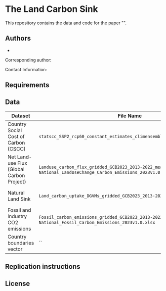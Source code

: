 # The Land Carbon Sink

This repository contains the data and code for the paper "".
<!-- The paper is published in [journal] and is available [here](link). -->

## Authors

-

Corresponding author:

Contact Information:

## Requirements

<!-- The code is written in Python 3.11.2 The required packages are listed in `requirements.txt`. -->

## Data

| Dataset | File Name | Source |
|---------|-----------|--------|
| Country Social Cost of Carbon (CSCC) | `statscc_SSP2_rcp60_constant_estimates_climensemble_hmqrs_lineartrend.csv`   | Obtained from Tony Harding                                             |
| Net Land-use Flux (Global Carbon Project) | `Landuse_carbon_flux_gridded_GCB2023_2013-2022_mean.nc`,  `National_LandUseChange_Carbon_Emissions_2023v1.0.xlsx` | [Global Carbon Project](https://globalcarbonbudgetdata.org/latest-data.html) | 
| Natural Land Sink| `Land_carbon_uptake_DGVMs_gridded_GCB2023_2013-2022_mean.nc` | [Global Carbon Project](https://globalcarbonbudgetdata.org/latest-data.html) |
| Fossil and Industry CO2 emissions | `Fossil_carbon_emissions_gridded_GCB2023_2013-2022_mean.nc`, `National_Fossil_Carbon_Emissions_2023v1.0.xlsx`| [Global Carbon Project](https://globalcarbonbudgetdata.org/latest-data.html) |
|Country boundaries vector| ``| |


## Replication instructions


## License

<!-- This project is licensed under the MIT License - see the [LICENSE.md](LICENSE.md) file for details. -->

